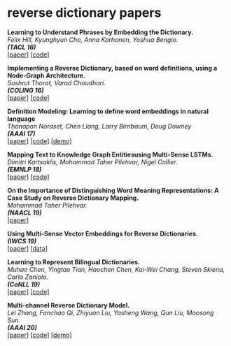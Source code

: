 # reverse dictionary papers

**Learning to Understand Phrases by Embedding the Dictionary.**<br>
*Felix Hill, Kyunghyun Cho, Anna Korhonen, Yoshua Bengio.*<br>
**_(TACL 16)_**<br>
[[paper]](https://www.mitpressjournals.org/doi/pdf/10.1162/tacl_a_00080)
[[code]](https://github.com/fh295/DefGen2)

**Implementing a Reverse Dictionary, based on word definitions, using a Node-Graph Architecture.**<br>
*Sushrut Thorat, Varad Choudhari.*<br>
**_(COLING 16)_**<br>
[[paper]](https://www.aclweb.org/anthology/C16-1263.pdf)
[[code]](https://github.com/novelmartis/RD16demo)

**Definition Modeling: Learning to define word embeddings in natural language**<br>
*Thanapon Noraset, Chen Liang, Larry Birnbaum, Doug Downey*<br>
**_(AAAI 17)_**<br>
[[paper]](https://arxiv.org/pdf/1612.00394.pdf)
[[code]](https://github.com/Websail-NU/torch-defseq)
[[demo]](http://thor.cs.northwestern.edu:24603/)

**Mapping Text to Knowledge Graph Entitiesusing Multi-Sense LSTMs.**<br>
*Dimitri Kartsaklis, Mohammad Taher Pilehvar, Nigel Collier.*<br>
**_(EMNLP 18)_**<br>
[[paper]](https://www.aclweb.org/anthology/D18-1221.pdf)
[[code]](https://bitbucket.org/dimkart/ms-lstm/src/master/)

**On the Importance of Distinguishing Word Meaning Representations: A Case Study on Reverse Dictionary Mapping.**<br>
*Mohammad Taher Pilehvar.*<br>
**_(NAACL 19)_**<br>
[[paper]](https://www.aclweb.org/anthology/N19-1222.pdf)

**Using Multi-Sense Vector Embeddings for Reverse Dictionaries.**<br>
**_(IWCS 19)_**<br>
[[paper]](https://www.aclweb.org/anthology/W19-0421.pdf)
[[data]](https://github.com/uds-lsv/Multi-Sense-Embeddings-Reverse-Dictionaries)

**Learning to Represent Bilingual Dictionaries.**<br>
*Muhao Chen, Yingtao Tian, Haochen Chen, Kai-Wei Chang, Steven Skiena, Carlo Zaniolo.*<br>
**_(CoNLL 19)_**<br>
[[paper]](https://www.aclweb.org/anthology/K19-1015.pdf)
[[code]](https://github.com/muhaochen/bilingual_dictionaries)

**Multi-channel Reverse Dictionary Model.**<br>
*Lei Zhang, Fanchao Qi, Zhiyuan Liu, Yasheng Wang, Qun Liu, Maosong Sun.*<br>
**_(AAAI 20)_**<br>
[[paper]](https://arxiv.org/pdf/1912.08441.pdf)
[[code]](https://github.com/thunlp/MultiRD)
[[demo]](https://wantwords.thunlp.org/)
